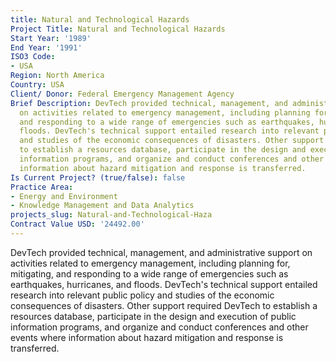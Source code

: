 ```yaml
---
title: Natural and Technological Hazards
Project Title: Natural and Technological Hazards
Start Year: '1989'
End Year: '1991'
ISO3 Code:
- USA
Region: North America
Country: USA
Client/ Donor: Federal Emergency Management Agency
Brief Description: DevTech provided technical, management, and administrative support
  on activities related to emergency management, including planning for, mitigating,
  and responding to a wide range of emergencies such as earthquakes, hurricanes, and
  floods. DevTech's technical support entailed research into relevant public policy
  and studies of the economic consequences of disasters. Other support required DevTech
  to establish a resources database, participate in the design and execution of public
  information programs, and organize and conduct conferences and other events where
  information about hazard mitigation and response is transferred.
Is Current Project? (true/false): false
Practice Area:
- Energy and Environment
- Knowledge Management and Data Analytics
projects_slug: Natural-and-Technological-Haza
Contract Value USD: '24492.00'
---
```


DevTech provided technical, management, and administrative support on activities related to emergency management, including planning for, mitigating, and responding to a wide range of emergencies such as earthquakes, hurricanes, and floods. DevTech's technical support entailed research into relevant public policy and studies of the economic consequences of disasters. Other support required DevTech to establish a resources database, participate in the design and execution of public information programs, and organize and conduct conferences and other events where information about hazard mitigation and response is transferred.